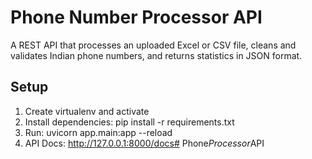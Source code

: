 # Phone Number Processor API

A REST API that processes an uploaded Excel or CSV file, cleans and validates Indian phone numbers, and returns statistics in JSON format.

## Setup

1. Create virtualenv and activate
2. Install dependencies: pip install -r requirements.txt
3. Run: uvicorn app.main:app --reload
4. API Docs: http://127.0.0.1:8000/docs#   P h o n e _ P r o c e s s o r _ A P I  
 